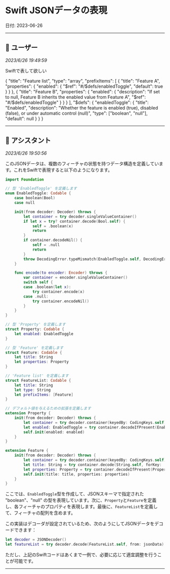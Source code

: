 # Swift JSONデータの表現

日付: 2023-06-26

---

## 👤 ユーザー
*2023/6/26 19:49:59*

Swiftで表して欲しい

{
    "title": "Feature list",
    "type": "array",
    "prefixItems": \[
        {
            "title": "Feature A",
            "properties": {
                "enabled": {
                    "$ref": "#/$defs/enabledToggle",
                    "default": true
                }
            }
        },
        {
            "title": "Feature B",
            "properties": {
                "enabled": {
                    "description": "If set to null, Feature B
                                    inherits the enabled
                                    value from Feature A",
                    "$ref": "#/$defs/enabledToggle"
                }
            }
        }
    \],
    "$defs": {
        "enabledToggle": {
            "title": "Enabled",
            "description": "Whether the feature is enabled (true),
                            disabled (false), or under
                            automatic control (null)",
            "type": \["boolean", "null"\],
            "default": null
        }
    }
}

---

## 🤖 アシスタント
*2023/6/26 19:50:56*

このJSONデータは、複数のフィーチャの状態を持つデータ構造を定義しています。これをSwiftで表現すると以下のようになります。

```swift
import Foundation

// 型 'EnabledToggle' を定義します
enum EnabledToggle: Codable {
    case boolean(Bool)
    case null

    init(from decoder: Decoder) throws {
        let container = try decoder.singleValueContainer()
        if let x = try? container.decode(Bool.self) {
            self = .boolean(x)
            return
        }
        if container.decodeNil() {
            self = .null
            return
        }
        throw DecodingError.typeMismatch(EnabledToggle.self, DecodingError.Context(codingPath: decoder.codingPath, debugDescription: "Wrong type for EnabledToggle"))
    }

    func encode(to encoder: Encoder) throws {
        var container = encoder.singleValueContainer()
        switch self {
        case .boolean(let x):
            try container.encode(x)
        case .null:
            try container.encodeNil()
        }
    }
}

// 型 'Property' を定義します
struct Property: Codable {
    let enabled: EnabledToggle
}

// 型 'Feature' を定義します
struct Feature: Codable {
    let title: String
    let properties: Property
}

// 'Feature list' を定義します
struct FeatureList: Codable {
    let title: String
    let type: String
    let prefixItems: [Feature]
}

// デフォルト値を与えるための拡張を定義します
extension Property {
    init(from decoder: Decoder) throws {
        let container = try decoder.container(keyedBy: CodingKeys.self)
        let enabled: EnabledToggle = try container.decodeIfPresent(EnabledToggle.self, forKey: .enabled) ?? .null
        self.init(enabled: enabled)
    }
}

extension Feature {
    init(from decoder: Decoder) throws {
        let container = try decoder.container(keyedBy: CodingKeys.self)
        let title: String = try container.decode(String.self, forKey: .title)
        let properties: Property = try container.decodeIfPresent(Property.self, forKey: .properties) ?? Property(enabled: .boolean(true))
        self.init(title: title, properties: properties)
    }
}
```

ここでは、`EnabledToggle`型を作成して、JSONスキーマで指定された "boolean"、"null" の型を表現しています。次に、`Property`と`Feature`を定義し、各フィーチャのプロパティを表現します。最後に、`FeatureList`を定義して、フィーチャの配列を含めます。

この実装はデコーダが設定されているため、次のようにしてJSONデータをデコードできます：

```swift
let decoder = JSONDecoder()
let featureList = try decoder.decode(FeatureList.self, from: jsonData)
```

ただし、上記のSwiftコードはあくまで一例で、必要に応じて適宜調整を行うことが可能です。

---
